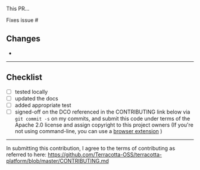 
<!--
If this is your first time contributing to the project (or it's been a while), please consider reviewing https://github.com/Terracotta-OSS/terracotta-platform/blob/master/CONTRIBUTING.md
-->


This PR...

Fixes issue #

## Changes
-

-----------------
## Checklist
- [ ] tested locally
- [ ] updated the docs
- [ ] added appropriate test
- [ ] signed-off on the DCO referenced in the CONTRIBUTING link below via `git commit -s` on my commits, and submit this code under terms of the Apache 2.0 license and assign copyright to this project owners
  (If you're not using command-line, you can use a [browser extension](https://github.com/scottrigby/dco-gh-ui) )
-----------------
In submitting this contribution, I agree to the terms of contributing as referred to here: 
https://github.com/Terracotta-OSS/terracotta-platform/blob/master/CONTRIBUTING.md
